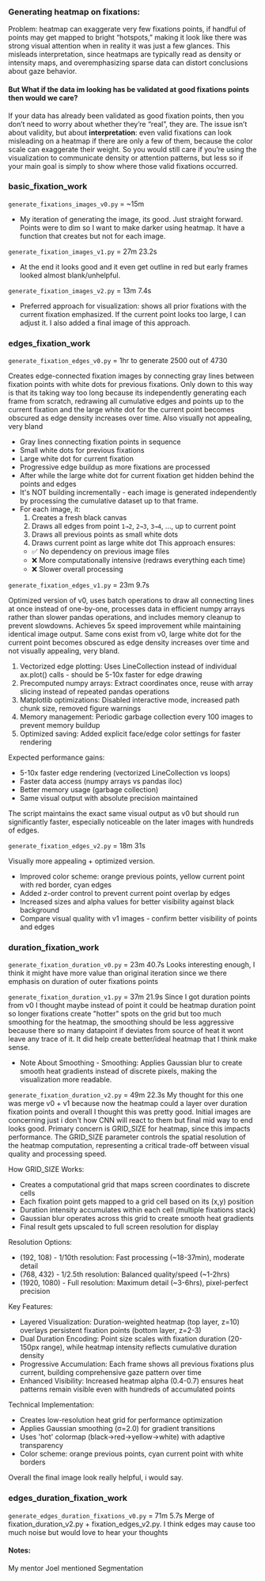 
### Generating heatmap on fixations:

Problem: heatmap can exaggerate very few fixations points, if handful of points may get mapped to bright “hotspots,” making it look like there was strong visual attention when in reality it was just a few glances. This misleads interpretation, since heatmaps are typically read as density or intensity maps, and overemphasizing sparse data can distort conclusions about gaze behavior.

#### But What if the data im looking has be validated at good fixations points then would we care?

If your data has already been validated as good fixation points, then you don’t need to worry about whether they’re “real”, they are. The issue isn’t about validity, but about **interpretation**: even valid fixations can look misleading on a heatmap if there are only a few of them, because the color scale can exaggerate their weight. So you would still care if you’re using the visualization to communicate density or attention patterns, but less so if your main goal is simply to show where those valid fixations occurred.

### basic_fixation_work

`generate_fixations_images_v0.py` = ~15m
- My iteration of generating the image, its good. Just straight forward. Points were to dim so I want to make darker using heatmap. It have a function that creates but not for each image.


`generate_fixation_images_v1.py` = 27m 23.2s
- At the end it looks good and it even get outline in red but early frames looked almost blank/unhelpful.

`generate_fixation_images_v2.py` = 13m 7.4s
- Preferred approach for visualization: shows all prior fixations with the current fixation emphasized. If the current point looks too large, I can adjust it. I also added a final image of this approach.

### edges_fixation_work

`generate_fixation_edges_v0.py` = 1hr to generate 2500 out of 4730

Creates edge-connected fixation images by connecting gray lines between fixation points with white dots for previous fixations. Only down to this way is that its taking way too long because its independently generating each frame from scratch, redrawing all cumulative edges and points up to the current fixation and the large white dot for the current point becomes obscured as edge density increases over time. Also visually not appealing, very bland

- Gray lines connecting fixation points in sequence
- Small white dots for previous fixations
- Large white dot for current fixation
- Progressive edge buildup as more fixations are processed
- After while the large white dot for current fixation get hidden behind the points and edges
- It's NOT building incrementally - each image is generated independently by processing the cumulative dataset up to that frame.
- For each image, it:
  1. Creates a fresh black canvas
  2. Draws all edges from point `1→2`, `2→3`, `3→4`, ..., up to current point
  3. Draws all previous points as small white dots
  4. Draws current point as large white dot
  This approach ensures:
  - ✅ No dependency on previous image files
  - ❌ More computationally intensive (redraws everything each time)
  - ❌ Slower overall processing

`generate_fixation_edges_v1.py` = 23m 9.7s

 Optimized version of v0, uses batch operations to draw all connecting lines at once instead of one-by-one, processes data in efficient numpy arrays rather than slower pandas operations, and includes memory cleanup to prevent slowdowns. Achieves 5x speed improvement while maintaining identical image output. Same cons exist from v0, large white dot for the current point becomes obscured as edge density increases over time and not visually appealing, very bland.
 
  1. Vectorized edge plotting: Uses LineCollection instead of individual ax.plot() calls - should be 5-10x faster for edge drawing    
  2. Precomputed numpy arrays: Extract coordinates once, reuse with array slicing instead of repeated pandas operations
  3. Matplotlib optimizations: Disabled interactive mode, increased path chunk size, removed figure warnings
  4. Memory management: Periodic garbage collection every 100 images to prevent memory buildup
  5. Optimized saving: Added explicit face/edge color settings for faster rendering

  Expected performance gains:
  - 5-10x faster edge rendering (vectorized LineCollection vs loops)
  - Faster data access (numpy arrays vs pandas iloc)
  - Better memory usage (garbage collection)
  - Same visual output with absolute precision maintained

  The script maintains the exact same visual output as v0 but should run significantly faster, especially noticeable on the later images with hundreds of edges.

`generate_fixation_edges_v2.py` = 18m 31s

Visually more appealing + optimized version. 

- Improved color scheme: orange previous points, yellow current point with red border, cyan edges
- Added z-order control to prevent current point overlap by edges
- Increased sizes and alpha values for better visibility against black background
- Compare visual quality with v1 images - confirm better visibility of points and edges

### duration_fixation_work

`generate_fixation_duration_v0.py` = 23m 40.7s
Looks interesting enough, I think it might have more value than original iteration since we there emphasis on duration of outer fixations points

`generate_fixation_duration_v1.py` = 37m 21.9s
Since I got duration points from v0 I thought maybe instead of point it could be heatmap duration point so longer fixations create "hotter" spots on the grid but too much smoothing for the heatmap, the smoothing should be less aggressive because there so many datapoint if deviates from source of heat it wont leave any trace of it. It did help create better/ideal heatmap that I think make sense.
- Note About Smoothing - Smoothing: Applies Gaussian blur to create smooth heat gradients instead of discrete pixels, making the visualization more readable. 


`generate_fixation_duration_v2.py` = 49m 22.3s
My thought for this one was merge v0 + v1 because now the heatmap could a layer over duration fixation points and overall I thought this was pretty good. Initial images are concerning just i don't how CNN will react to them but final mid way to end looks good. Primary concern is GRID_SIZE for heatmap, since this impacts performance. The GRID_SIZE parameter controls the spatial resolution of the heatmap computation, representing a critical trade-off between visual quality and processing speed.

How GRID_SIZE Works:
  - Creates a computational grid that maps screen coordinates to discrete cells
  - Each fixation point gets mapped to a grid cell based on its (x,y) position
  - Duration intensity accumulates within each cell (multiple fixations stack)
  - Gaussian blur operates across this grid to create smooth heat gradients
  - Final result gets upscaled to full screen resolution for display

Resolution Options:
  - (192, 108) - 1/10th resolution: Fast processing (~18-37min), moderate detail
  - (768, 432) - 1/2.5th resolution: Balanced quality/speed (~1-2hrs)
  - (1920, 1080) - Full resolution: Maximum detail (~3-6hrs), pixel-perfect precision

Key Features:
- Layered Visualization: Duration-weighted heatmap (top layer, z=10) overlays persistent fixation points (bottom layer, z=2-3)
- Dual Duration Encoding: Point size scales with fixation duration (20-150px range), while heatmap intensity reflects cumulative duration density
- Progressive Accumulation: Each frame shows all previous fixations plus current, building comprehensive gaze pattern over time
- Enhanced Visibility: Increased heatmap alpha (0.4-0.7) ensures heat patterns remain visible even with hundreds of accumulated points

Technical Implementation:
- Creates low-resolution heat grid for performance optimization
- Applies Gaussian smoothing (σ=2.0) for gradient transitions
- Uses 'hot' colormap (black→red→yellow→white) with adaptive transparency
- Color scheme: orange previous points, cyan current point with white borders

Overall the final image look really helpful, i would say.

### edges_duration_fixation_work

`generate_edges_duration_fixations_v0.py` = 71m 5.7s
Merge of fixation_duration_v2.py + fixation_edges_v2.py. I think edges may cause too much noise but would love to hear your thoughts 

#### Notes:

My mentor Joel mentioned Segmentation